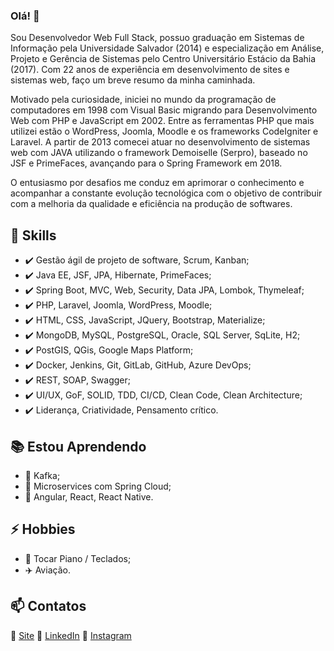 ### Olá! 👋

Sou Desenvolvedor Web Full Stack, possuo graduação em Sistemas de Informação pela Universidade Salvador (2014) e especialização em Análise, Projeto e Gerência de Sistemas pelo Centro Universitário Estácio da Bahia (2017). Com 22 anos de experiência em desenvolvimento de sites e sistemas web, faço um breve resumo da minha caminhada.

Motivado pela curiosidade, iniciei no mundo da programação de computadores em 1998 com Visual Basic migrando para Desenvolvimento Web com PHP e JavaScript em 2002. Entre as ferramentas PHP que mais utilizei estão o WordPress, Joomla, Moodle e os frameworks CodeIgniter e Laravel. A partir de 2013 comecei atuar no desenvolvimento de sistemas web com JAVA utilizando o framework Demoiselle (Serpro), baseado no JSF e PrimeFaces, avançando para o Spring Framework em 2018.

O entusiasmo por desafios me conduz em aprimorar o conhecimento e acompanhar a constante evolução tecnológica com o objetivo de contribuir com a melhoria da qualidade e eficiência na produção de softwares.

## 🧰 Skills
- ✔️ Gestão ágil de projeto de software, Scrum, Kanban;
- ✔️ Java EE, JSF, JPA, Hibernate, PrimeFaces;
- ✔️ Spring Boot, MVC, Web, Security, Data JPA, Lombok, Thymeleaf;
- ✔️ PHP, Laravel, Joomla, WordPress, Moodle;
- ✔️ HTML, CSS, JavaScript, JQuery, Bootstrap, Materialize;
- ✔️ MongoDB, MySQL, PostgreSQL, Oracle, SQL Server, SqLite, H2;
- ✔️ PostGIS, QGis, Google Maps Platform;
- ✔️ Docker, Jenkins, Git, GitLab, GitHub, Azure DevOps;
- ✔️ REST, SOAP, Swagger; 
- ✔️ UI/UX, GoF, SOLID, TDD, CI/CD, Clean Code, Clean Architecture;
- ✔️ Liderança, Criatividade, Pensamento crítico.

## 📚 Estou Aprendendo
- 📙 Kafka;
- 📗 Microservices com Spring Cloud;
- 📘 Angular, React, React Native.

## ⚡ Hobbies
- 🎹 Tocar Piano / Teclados;
- ✈️ Aviação.

## 📫 Contatos
🔗 [Site](https://eduardobelem.com.br/)
🔗 [LinkedIn](https://www.linkedin.com/in/edumanoel/)
🔗 [Instagram](https://www.instagram.com/eduardobelemteclas/)
